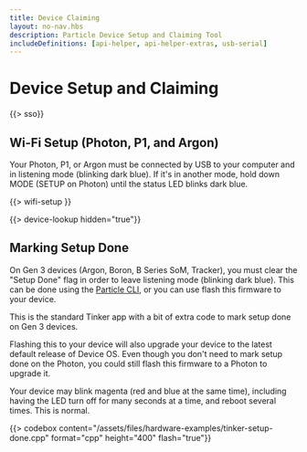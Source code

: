 ```yaml
---
title: Device Claiming
layout: no-nav.hbs
description: Particle Device Setup and Claiming Tool
includeDefinitions: [api-helper, api-helper-extras, usb-serial]
---
```


# Device Setup and Claiming

{{> sso}}

## Wi-Fi Setup (Photon, P1, and Argon)

Your Photon, P1, or Argon must be connected by USB to your computer and in listening mode
(blinking dark blue). If it's in another mode, hold down MODE (SETUP on Photon) until 
the status LED blinks dark blue.

{{> wifi-setup }}

{{> device-lookup hidden="true"}}


## Marking Setup Done

On Gen 3 devices (Argon, Boron, B Series SoM, Tracker), you must clear the "Setup Done" flag
in order to leave listening mode (blinking dark blue). This can be done using the
[Particle CLI](/reference/developer-tools/cli/#particle-usb-setup-done), or you can use 
flash this firmware to your device.

This is the standard Tinker app with a bit of extra code to mark setup done on Gen 3 devices. 

Flashing this to your device will also upgrade your device to the latest default release of 
Device OS. Even though you don't need to mark setup done on the Photon, you could still 
flash this firmware to a Photon to upgrade it.

Your device may blink magenta (red and blue at the same time), including having the LED turn 
off for many seconds at a time, and reboot several times. This is normal.

{{> codebox content="/assets/files/hardware-examples/tinker-setup-done.cpp" format="cpp" height="400" flash="true"}}
